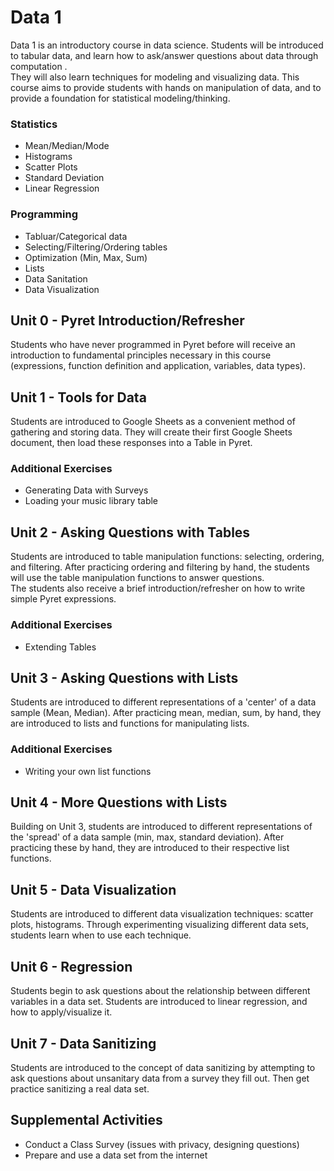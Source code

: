 # Data 1

Data 1 is an introductory course in data science.  Students
will be introduced to tabular data, and learn how to 
ask/answer questions about data through computation .  
They will also learn techniques for modeling and visualizing data.
This course aims to provide students with hands on manipulation
of data, and to provide a foundation for statistical modeling/thinking.

### Statistics
 - Mean/Median/Mode
 - Histograms
 - Scatter Plots
 - Standard Deviation
 - Linear Regression

### Programming
 - Tabluar/Categorical data
 - Selecting/Filtering/Ordering tables
 - Optimization (Min, Max, Sum)
 - Lists
 - Data Sanitation
 - Data Visualization

## Unit 0 - Pyret Introduction/Refresher

Students who have never programmed in Pyret before
will receive an introduction to fundamental principles
necessary in this course (expressions, function definition
and application, variables, data types).

## Unit 1 - Tools for Data

Students are introduced to Google Sheets as a 
convenient method of gathering and storing data.  They will 
create their first Google Sheets document, then load
 these responses into a Table in Pyret.

### Additional Exercises
 - Generating Data with Surveys
 - Loading your music library table

## Unit 2 - Asking Questions with Tables

Students are introduced to table manipulation functions:  selecting,
ordering, and filtering.  After practicing ordering and filtering by hand,
the students will use the table manipulation functions to answer questions.  
The students also receive a brief
introduction/refresher on how to write simple Pyret expressions.

### Additional Exercises
 - Extending Tables

## Unit 3 - Asking Questions with Lists

Students are introduced to different representations of a 'center' of
a data sample (Mean, Median).  After practicing mean, median, sum, 
by hand, they are introduced to lists and functions for manipulating
lists.

### Additional Exercises
 - Writing your own list functions

## Unit 4 - More Questions with Lists

Building on Unit 3, students are introduced to different representations
of the 'spread' of a data sample (min, max, standard deviation).  After
practicing these by hand, they are introduced to their respective 
list functions.

## Unit 5 - Data Visualization

Students are introduced to different data visualization techniques:
scatter plots, histograms.  Through experimenting visualizing different
data sets, students learn when to use each technique.

## Unit 6 - Regression

Students begin to ask questions about the relationship between different
variables in a data set.  Students are introduced to linear regression,
and how to apply/visualize it.

## Unit 7 - Data Sanitizing
Students are introduced to the concept of data sanitizing by
attempting to ask questions about unsanitary data from a survey they
fill out.  Then get practice sanitizing a real data set.

## Supplemental Activities
 - Conduct a Class Survey (issues with privacy, designing questions)
 - Prepare and use a data set from the internet

